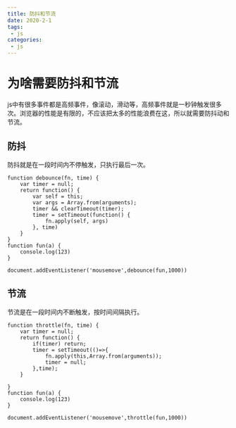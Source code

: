 ```yaml
---
title: 防抖和节流
date: 2020-2-1
tags:
 - js
categories: 
 - js
---
```


# 为啥需要防抖和节流
js中有很多事件都是高频事件，像滚动，滑动等，高频事件就是一秒钟触发很多次。浏览器的性能是有限的，不应该把太多的性能浪费在这，所以就需要防抖动和节流。
## 防抖
防抖就是在一段时间内不停触发，只执行最后一次。  
```
function debounce(fn, time) {
    var timer = null;
    return function() {
        var self = this;
        var args = Array.from(arguments);
        timer && clearTimeout(timer);
        timer = setTimeout(function() {
            fn.apply(self, args)
        }, time)
    }
}
function fun(a) {
    console.log(123)
}

document.addEventListener('mousemove',debounce(fun,1000))
```

## 节流
节流是在一段时间内不断触发，按时间间隔执行。
```
function throttle(fn, time) {
    var timer = null;
    return function() {
        if(timer) return;
        timer = setTimeout(()=>{
            fn.apply(this,Array.from(arguments));
            timer = null;
        },time);
    }
    
}
function fun(a) {
    console.log(123)
}

document.addEventListener('mousemove',throttle(fun,1000))
```